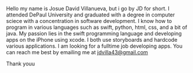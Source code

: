 Hello my name is Josue David Villanueva, but i go by JD for short.
I attended DePaul University and graduated with a degree in computer sciece with a 
concentration in software development. 
I know how to program in various languages such as swift, python, html, css, and a bit of java.
My passion lies in the swift programming language and developing apps on the iPhone using xcode.
I both use storyboards and hardcode various applications. 
I am looking for a fulltime job developing apps.
You can reach me best by emailing me at jdvilla43@gmail.com

Thank youu 




